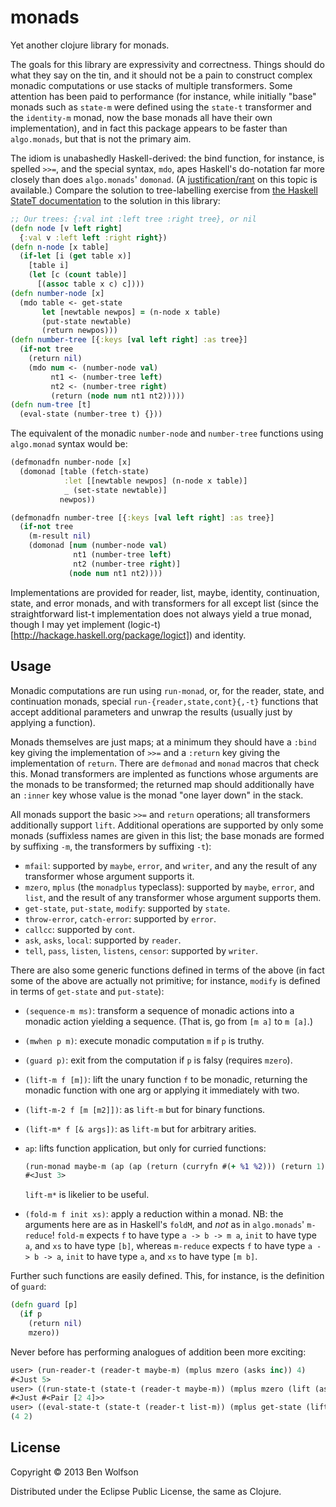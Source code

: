 # monads

Yet another clojure library for monads.

The goals for this library are expressivity and correctness. Things
should do what they say on the tin, and it should not be a pain to
construct complex monadic computations or use stacks of multiple
transformers. Some attention has been paid to performance (for
instance, while initially "base" monads such as `state-m` were defined
using the `state-t` transformer and the `identity-m` monad, now the
base monads all have their own implementation), and in fact this
package appears to be faster than `algo.monads`, but that is not the
primary aim.

The idiom is unabashedly Haskell-derived: the bind function, for
instance, is spelled `>>=`, and the special syntax, `mdo`, apes
Haskell's do-notation far more closely than does `algo.monads`'
`domonad`. (A
[justification/rant](https://bitbucket.org/kenko/macroparser/src/eb372fec0e3a30daf7e8d946cacea4ceba86a0ea/src/macroparser/monads.clj?at=default#cl-7)
on this topic is available.) Compare the solution to tree-labelling
exercise from [the Haskell StateT
documentation](http://hackage.haskell.org/packages/archive/transformers/latest/doc/html/Control-Monad-Trans-State-Lazy.html#g:8)
to the solution in this library:


```clojure
;; Our trees: {:val int :left tree :right tree}, or nil
(defn node [v left right]
  {:val v :left left :right right})
(defn n-node [x table]
  (if-let [i (get table x)]
    [table i]
    (let [c (count table)]
      [(assoc table x c) c])))
(defn number-node [x]
  (mdo table <- get-state
       let [newtable newpos] = (n-node x table)
       (put-state newtable)
       (return newpos)))
(defn number-tree [{:keys [val left right] :as tree}]
  (if-not tree
    (return nil)
    (mdo num <- (number-node val)
         nt1 <- (number-tree left)
         nt2 <- (number-tree right)
         (return (node num nt1 nt2)))))
(defn num-tree [t]
  (eval-state (number-tree t) {}))
```

The equivalent of the monadic `number-node` and `number-tree`
functions using `algo.monad` syntax would be:

```clojure
(defmonadfn number-node [x]
  (domonad [table (fetch-state)
            :let [[newtable newpos] (n-node x table)]
            _ (set-state newtable)]
           newpos))

(defmonadfn number-tree [{:keys [val left right] :as tree}]
  (if-not tree
    (m-result nil)
    (domonad [num (number-node val)
              nt1 (number-tree left)
              nt2 (number-tree right)]
             (node num nt1 nt2))))
```

Implementations are provided for reader, list, maybe, identity,
continuation, state, and error monads, and with transformers for all
except list (since the straightforward list-t implementation does not
always yield a true monad, though I may yet implement
(logic-t)[http://hackage.haskell.org/package/logict]) and identity.

## Usage

Monadic computations are run using `run-monad`, or, for the reader,
state, and continuation monads, special `run-{reader,state,cont}{,-t}`
functions that accept additional parameters and unwrap the results
(usually just by applying a function).

Monads themselves are just maps; at a minimum they should have a
`:bind` key giving the implementation of `>>=` and a `:return` key
giving the implementation of `return`. There are `defmonad` and
`monad` macros that check this. Monad transformers are implented as
functions whose arguments are the monads to be transformed; the
returned map should additionally have an `:inner` key whose value is
the monad "one layer down" in the stack.

All monads support the basic `>>=` and `return` operations; all
transformers additionally support `lift`. Additional operations are
supported by only some monads (suffixless names are given in this
list; the base monads are formed by suffixing `-m`, the transformers
by suffixing `-t`):

- `mfail`: supported by `maybe`, `error`, and `writer`, and any
   the result of any transformer whose argument supports it.
- `mzero`, `mplus` (the `monadplus` typeclass): supported by `maybe`,
   `error`, and `list`, and the result of any transformer whose
   argument supports them. 
- `get-state`, `put-state`, `modify`: supported by `state`.
- `throw-error`, `catch-error`: supported by `error`.
- `callcc`: supported by `cont`.
- `ask`, `asks`, `local`: supported by `reader`.
- `tell`, `pass`, `listen`, `listens`, `censor`: supported by
   `writer`.

There are also some generic functions defined in terms of the above
(in fact some of the above are actually not primitive; for instance,
`modify` is defined in terms of `get-state` and `put-state`):

- `(sequence-m ms)`: transform a sequence of monadic actions into a
    monadic action yielding a sequence. (That is, go from `[m a]` to
    `m [a]`.)
- `(mwhen p m)`: execute monadic computation `m` if `p` is truthy.
- `(guard p)`: exit from the computation if `p` is falsy (requires
   `mzero`).
- `(lift-m f [m])`: lift the unary function `f` to be
    monadic, returning the monadic function with one arg or applying it
    immediately with two.
- `(lift-m-2 f [m [m2]])`: as `lift-m` but for binary functions.
- `(lift-m* f [& args])`: as `lift-m` but for arbitrary arities.
- `ap`: lifts function application, but only for curried functions:

   ```clojure
   (run-monad maybe-m (ap (ap (return (curryfn #(+ %1 %2))) (return 1)) (return 2)))
   #<Just 3>
   ```
   `lift-m*` is likelier to be useful.
- `(fold-m f init xs)`: apply a reduction within a monad. NB: the
   arguments here  are as in Haskell's `foldM`, and *not* as in
   `algo.monads`' `m-reduce`! `fold-m` expects `f` to have type `a ->
   b -> m a`, `init` to have type `a`, and `xs` to have type `[b]`,
   whereas `m-reduce` expects `f` to have type `a -> b -> a`, `init`
   to have  type `a`, and `xs` to have type `[m b]`.

Further such functions are easily defined. This, for instance, is the
definition of `guard`:

```clojure
(defn guard [p]
  (if p
    (return nil)
    mzero))
```

Never before has performing analogues of addition been more exciting:

```clojure
user> (run-reader-t (reader-t maybe-m) (mplus mzero (asks inc)) 4)
#<Just 5>
user> ((run-state-t (state-t (reader-t maybe-m)) (mplus mzero (lift (asks inc))) 4) 1)
#<Just #<Pair [2 4]>>
user> ((eval-state-t (state-t (reader-t list-m)) (mplus get-state (lift (asks inc))) 4) 1)
(4 2)
```

## License

Copyright © 2013 Ben Wolfson 

Distributed under the Eclipse Public License, the same as Clojure.
